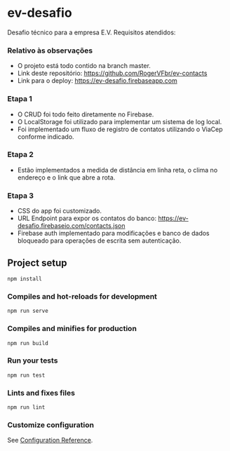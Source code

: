 # ev-desafio


Desafio técnico para a empresa E.V. Requisitos atendidos:

### Relativo às observações
* O projeto está todo contido na branch master.
* Link deste repositório: https://github.com/RogerVFbr/ev-contacts
* Link para o deploy: https://ev-desafio.firebaseapp.com

### Etapa 1
* O CRUD foi todo feito diretamente no Firebase.
* O LocalStorage foi utilizado para implementar um sistema de log local.
* Foi implementado um fluxo de registro de contatos utilizando o ViaCep conforme indicado.

### Etapa 2
* Estão implementados a medida de distância em linha reta, o clima no endereço e o link que abre a rota.

### Etapa 3
* CSS do app foi customizado.
* URL Endpoint para expor os contatos do banco: https://ev-desafio.firebaseio.com/contacts.json
* Firebase auth implementado para modificações e banco de dados bloqueado para operações de escrita sem autenticação.

## Project setup
```
npm install
```

### Compiles and hot-reloads for development
```
npm run serve
```

### Compiles and minifies for production
```
npm run build
```

### Run your tests
```
npm run test
```

### Lints and fixes files
```
npm run lint
```

### Customize configuration
See [Configuration Reference](https://cli.vuejs.org/config/).
